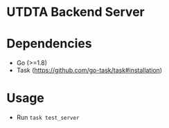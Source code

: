 # UTDTA Backend Server

# Dependencies
- Go (>=1.8)
- Task (https://github.com/go-task/task#installation)

# Usage
- Run `task test_server`